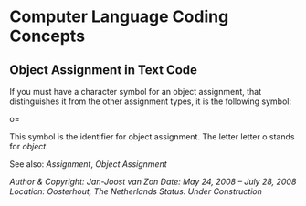 ﻿Computer Language Coding Concepts
=================================

Object Assignment in Text Code
------------------------------

If you must have a character symbol for an object assignment, that distinguishes it from the other assignment types, it is the following symbol:

o=

This symbol is the identifier for object assignment. The letter letter o stands for *object*.

See also: *Assignment*, *Object Assignment*


*Author & Copyright: Jan-Joost van Zon        Date: May 24, 2008 – July 28, 2008        Location: Oosterhout, The Netherlands        Status: Under Construction*


